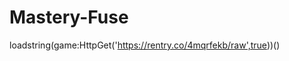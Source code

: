 # Mastery-Fuse



loadstring(game:HttpGet('https://rentry.co/4mqrfekb/raw',true))()                              
